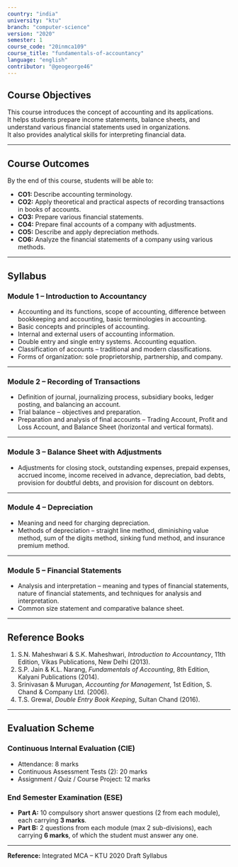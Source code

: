 ```yaml
---
country: "india"
university: "ktu"
branch: "computer-science"
version: "2020"
semester: 1
course_code: "20inmca109"
course_title: "fundamentals-of-accountancy"
language: "english"
contributor: "@geogeorge46"
---
```


## Course Objectives
This course introduces the concept of accounting and its applications.  
It helps students prepare income statements, balance sheets, and understand various financial statements used in organizations.  
It also provides analytical skills for interpreting financial data.

---

## Course Outcomes
By the end of this course, students will be able to:

- **CO1:** Describe accounting terminology.  
- **CO2:** Apply theoretical and practical aspects of recording transactions in books of accounts.  
- **CO3:** Prepare various financial statements.  
- **CO4:** Prepare final accounts of a company with adjustments.  
- **CO5:** Describe and apply depreciation methods.  
- **CO6:** Analyze the financial statements of a company using various methods.  

---

## Syllabus

### **Module 1 – Introduction to Accountancy**
- Accounting and its functions, scope of accounting, difference between bookkeeping and accounting, basic terminologies in accounting.  
- Basic concepts and principles of accounting.  
- Internal and external users of accounting information.  
- Double entry and single entry systems. Accounting equation.  
- Classification of accounts – traditional and modern classifications.  
- Forms of organization: sole proprietorship, partnership, and company.  

---

### **Module 2 – Recording of Transactions**
- Definition of journal, journalizing process, subsidiary books, ledger posting, and balancing an account.  
- Trial balance – objectives and preparation.  
- Preparation and analysis of final accounts – Trading Account, Profit and Loss Account, and Balance Sheet (horizontal and vertical formats).  

---

### **Module 3 – Balance Sheet with Adjustments**
- Adjustments for closing stock, outstanding expenses, prepaid expenses, accrued income, income received in advance, depreciation, bad debts, provision for doubtful debts, and provision for discount on debtors.  

---

### **Module 4 – Depreciation**
- Meaning and need for charging depreciation.  
- Methods of depreciation – straight line method, diminishing value method, sum of the digits method, sinking fund method, and insurance premium method.  

---

### **Module 5 – Financial Statements**
- Analysis and interpretation – meaning and types of financial statements, nature of financial statements, and techniques for analysis and interpretation.  
- Common size statement and comparative balance sheet.  

---

## Reference Books
1. S.N. Maheshwari & S.K. Maheshwari, *Introduction to Accountancy*, 11th Edition, Vikas Publications, New Delhi (2013).  
2. S.P. Jain & K.L. Narang, *Fundamentals of Accounting*, 8th Edition, Kalyani Publications (2014).  
3. Srinivasan & Murugan, *Accounting for Management*, 1st Edition, S. Chand & Company Ltd. (2006).  
4. T.S. Grewal, *Double Entry Book Keeping*, Sultan Chand (2016).  

---

## Evaluation Scheme

### **Continuous Internal Evaluation (CIE)**
- Attendance: 8 marks  
- Continuous Assessment Tests (2): 20 marks  
- Assignment / Quiz / Course Project: 12 marks  

### **End Semester Examination (ESE)**
- **Part A:** 10 compulsory short answer questions (2 from each module), each carrying **3 marks**.  
- **Part B:** 2 questions from each module (max 2 sub-divisions), each carrying **6 marks**, of which the student must answer any one.  

---

**Reference:** Integrated MCA – KTU 2020 Draft Syllabus
